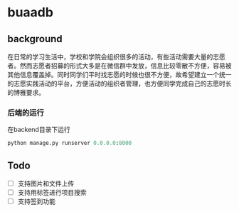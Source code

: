 # buaadb

## background
在日常的学习生活中，学校和学院会组织很多的活动，有些活动需要大量的志愿者。然而志愿者招募的形式大多是在微信群中发放，信息比较零散不方便，容易被其他信息覆盖掉。同时同学们平时找志愿的时候也很不方便，故希望建立一个统一的志愿实践活动的平台，方便活动的组织者管理，也方便同学完成自己的志愿时长的博雅要求。



### 后端的运行

在backend目录下运行
```python 
python manage.py runserver 0.0.0.0:8000
```

## Todo
- [ ] 支持图片和文件上传
- [ ] 支持用标签进行项目搜索
- [ ] 支持签到功能
